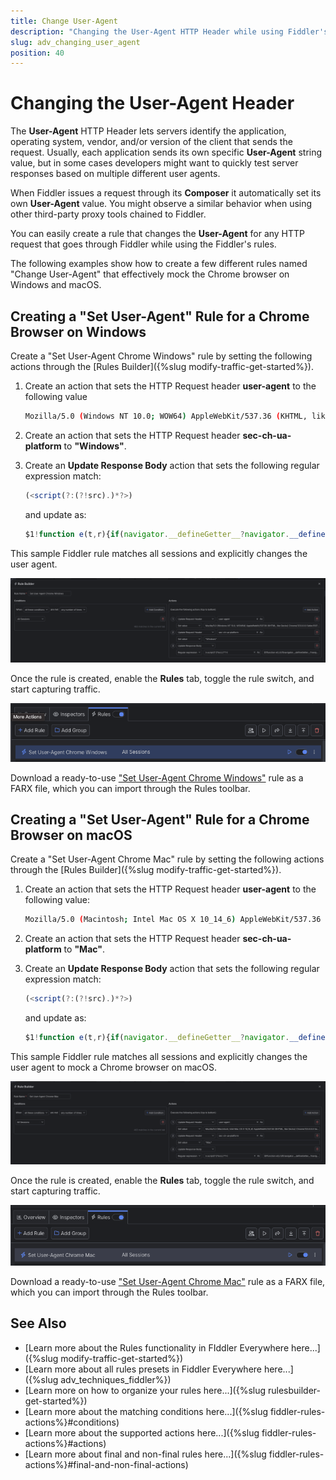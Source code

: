 ```yaml
---
title: Change User-Agent
description: "Changing the User-Agent HTTP Header while using Fiddler's rules."
slug: adv_changing_user_agent
position: 40
---
```


# Changing the User-Agent Header

The **User-Agent** HTTP Header lets servers identify the application, operating system, vendor, and/or version of the client that sends the request. Usually, each application sends its own specific **User-Agent** string value, but in some cases developers might want to quickly test server responses based on multiple different user agents.

When Fiddler issues a request through its **Composer** it automatically set its own **User-Agent** value. You might observe a similar behavior when using other third-party proxy tools chained to Fiddler.

You can easily create a rule that changes the **User-Agent** for any HTTP request that goes through Fiddler while using the Fiddler's rules.

The following examples show how to create a few different rules named "Change User-Agent" that effectively mock the Chrome browser on Windows and macOS.

## Creating a "Set User-Agent" Rule for a Chrome Browser on Windows

Create a "Set User-Agent Chrome Windows" rule by setting the following actions through the [Rules Builder]({%slug modify-traffic-get-started%}).

1. Create an action that sets the HTTP Request header **user-agent** to the following value 

    ```bash
    Mozilla/5.0 (Windows NT 10.0; WOW64) AppleWebKit/537.36 (KHTML, like Gecko) Chrome/123.0.0.0 Safari/537.36`.
    ```

1. Create an action that sets the HTTP Request header **sec-ch-ua-platform** to **"Windows"**.

1. Create an **Update Response Body** action that sets the following regular expression match:
    
    ```javascript
    (<script(?:(?!src).)*?>)
    ```

    and update as:

    ```javascript
    $1!function e(t,r){if(navigator.__defineGetter__?navigator.__defineGetter__("userAgent",function(){return r}):Object.defineProperty&&Object.defineProperty(navigator,"userAgent",{get:function(){return r}}),t.navigator.userAgent!==r){var n={get:function(){return r}};try{Object.defineProperty(t.navigator,"userAgent",n)}catch(i){t.navigator=Object.create(navigator,{userAgent:n})}}}(window,"Mozilla/5.0 (Windows NT 10.0; WOW64) AppleWebKit/537.36 (KHTML, like Gecko) Chrome/123.0.0.0 Safari/537.36");
    ```

This sample Fiddler rule matches all sessions and explicitly changes the user agent.

![Creating "Set User-Agent Chrome Windows" rule](../../images/advanced/adv-change-ua-chrome-windows.png)

Once the rule is created, enable the **Rules** tab, toggle the rule switch, and start capturing traffic.

![Activating the "Set User-Agent Chrome Windows" rule](../../images/advanced/adv-change-ua-chrome-windows-active.png)


Download a ready-to-use <a href="https://github.com/telerik/fiddler-everywhere/tree/master/rules/changing-user-agent-chrome-windows" target="_blank">"Set User-Agent Chrome Windows"</a> rule as a FARX file, which you can import through the Rules toolbar.

## Creating a "Set User-Agent" Rule for a Chrome Browser on macOS

Create a "Set User-Agent Chrome Mac" rule by setting the following actions through the [Rules Builder]({%slug modify-traffic-get-started%}).

1. Create an action that sets the HTTP Request header **user-agent** to the following value: 

    ```bash
    Mozilla/5.0 (Macintosh; Intel Mac OS X 10_14_6) AppleWebKit/537.36 (KHTML, like Gecko) Chrome/123.0.0.0 Safari/537.36
    ```

1. Create an action that sets the HTTP Request header **sec-ch-ua-platform** to **"Mac"**.

1. Create an **Update Response Body** action that sets the following regular expression match:

    ```javascript
    (<script(?:(?!src).)*?>)
    ```

    and update as:

    ```javascript
    $1!function e(t,r){if(navigator.__defineGetter__?navigator.__defineGetter__("userAgent",function(){return r}):Object.defineProperty&&Object.defineProperty(navigator,"userAgent",{get:function(){return r}}),t.navigator.userAgent!==r){var n={get:function(){return r}};try{Object.defineProperty(t.navigator,"userAgent",n)}catch(i){t.navigator=Object.create(navigator,{userAgent:n})}}}(window,"Mozilla/5.0 (Macintosh; Intel Mac OS X 10_14_6) AppleWebKit/537.36 (KHTML, like Gecko) Chrome/123.0.0.0 Safari/537.36");
    ```


This sample Fiddler rule matches all sessions and explicitly changes the user agent to mock a Chrome browser on macOS.

![Creating "Set User-Agent Chrome Mac" rule](../../images/advanced/adv-change-ua-chrome-mac.png)

Once the rule is created, enable the **Rules** tab, toggle the rule switch, and start capturing traffic.

![Activating the "Set User-Agent Chrome Mac" rule](../../images/advanced/adv-change-ua-chrome-mac-active.png)

Download a ready-to-use <a href="https://github.com/telerik/fiddler-everywhere/tree/master/rules/changing-user-agent-chrome-macos" target="_blank">"Set User-Agent Chrome Mac"</a> rule as a FARX file, which you can import through the Rules toolbar.

 
  
## See Also

* [Learn more about the Rules functionality in FIddler Everywhere here...]({%slug modify-traffic-get-started%})
* [Learn more about all rules presets in Fiddler Everywhere here...]({%slug adv_techniques_fiddler%})
* [Learn more on how to organize your rules here...]({%slug rulesbuilder-get-started%})
* [Learn more about the matching conditions here...]({%slug fiddler-rules-actions%}#conditions)
* [Learn more about the supported actions here...]({%slug fiddler-rules-actions%}#actions)
* [Learn more about final and non-final rules here...]({%slug fiddler-rules-actions%}#final-and-non-final-actions)